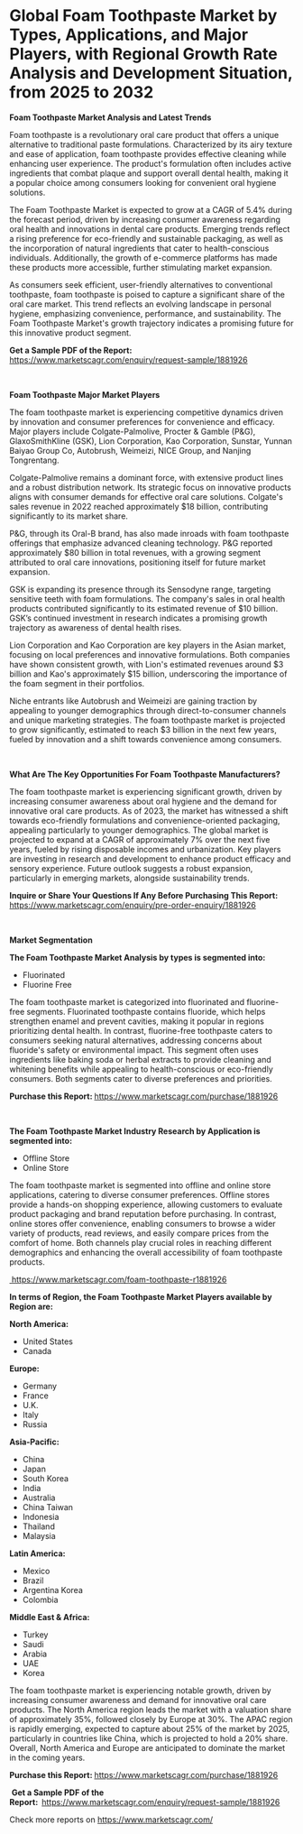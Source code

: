 <p><h1>Global Foam Toothpaste Market by Types, Applications, and Major Players, with Regional Growth Rate Analysis and Development Situation, from 2025 to 2032</h1></p><p><strong>Foam Toothpaste Market Analysis and Latest Trends</strong></p>
<p><p>Foam toothpaste is a revolutionary oral care product that offers a unique alternative to traditional paste formulations. Characterized by its airy texture and ease of application, foam toothpaste provides effective cleaning while enhancing user experience. The product's formulation often includes active ingredients that combat plaque and support overall dental health, making it a popular choice among consumers looking for convenient oral hygiene solutions.</p><p>The Foam Toothpaste Market is expected to grow at a CAGR of 5.4% during the forecast period, driven by increasing consumer awareness regarding oral health and innovations in dental care products. Emerging trends reflect a rising preference for eco-friendly and sustainable packaging, as well as the incorporation of natural ingredients that cater to health-conscious individuals. Additionally, the growth of e-commerce platforms has made these products more accessible, further stimulating market expansion. </p><p>As consumers seek efficient, user-friendly alternatives to conventional toothpaste, foam toothpaste is poised to capture a significant share of the oral care market. This trend reflects an evolving landscape in personal hygiene, emphasizing convenience, performance, and sustainability. The Foam Toothpaste Market's growth trajectory indicates a promising future for this innovative product segment.</p></p>
<p><strong>Get a Sample PDF of the Report:&nbsp;</strong> <a href="https://www.marketscagr.com/enquiry/request-sample/1881926?utm_campaign=2306&utm_medium=2&utm_source=Github&utm_content=ia&utm_term=09022025&utm_id=foam-toothpaste">https://www.marketscagr.com/enquiry/request-sample/1881926</a></p>
<p>&nbsp;</p>
<p><strong>Foam Toothpaste Major Market Players</strong></p>
<p><p>The foam toothpaste market is experiencing competitive dynamics driven by innovation and consumer preferences for convenience and efficacy. Major players include Colgate-Palmolive, Procter & Gamble (P&G), GlaxoSmithKline (GSK), Lion Corporation, Kao Corporation, Sunstar, Yunnan Baiyao Group Co, Autobrush, Weimeizi, NICE Group, and Nanjing Tongrentang.</p><p>Colgate-Palmolive remains a dominant force, with extensive product lines and a robust distribution network. Its strategic focus on innovative products aligns with consumer demands for effective oral care solutions. Colgate's sales revenue in 2022 reached approximately $18 billion, contributing significantly to its market share.</p><p>P&G, through its Oral-B brand, has also made inroads with foam toothpaste offerings that emphasize advanced cleaning technology. P&G reported approximately $80 billion in total revenues, with a growing segment attributed to oral care innovations, positioning itself for future market expansion.</p><p>GSK is expanding its presence through its Sensodyne range, targeting sensitive teeth with foam formulations. The company's sales in oral health products contributed significantly to its estimated revenue of $10 billion. GSK’s continued investment in research indicates a promising growth trajectory as awareness of dental health rises.</p><p>Lion Corporation and Kao Corporation are key players in the Asian market, focusing on local preferences and innovative formulations. Both companies have shown consistent growth, with Lion's estimated revenues around $3 billion and Kao's approximately $15 billion, underscoring the importance of the foam segment in their portfolios.</p><p>Niche entrants like Autobrush and Weimeizi are gaining traction by appealing to younger demographics through direct-to-consumer channels and unique marketing strategies. The foam toothpaste market is projected to grow significantly, estimated to reach $3 billion in the next few years, fueled by innovation and a shift towards convenience among consumers.</p></p>
<p>&nbsp;</p>
<p><strong>What Are The Key Opportunities For Foam Toothpaste Manufacturers?</strong></p>
<p><p>The foam toothpaste market is experiencing significant growth, driven by increasing consumer awareness about oral hygiene and the demand for innovative oral care products. As of 2023, the market has witnessed a shift towards eco-friendly formulations and convenience-oriented packaging, appealing particularly to younger demographics. The global market is projected to expand at a CAGR of approximately 7% over the next five years, fueled by rising disposable incomes and urbanization. Key players are investing in research and development to enhance product efficacy and sensory experience. Future outlook suggests a robust expansion, particularly in emerging markets, alongside sustainability trends.</p></p>
<p><strong>Inquire or Share Your Questions If Any Before Purchasing This Report:</strong> <a href="https://www.marketscagr.com/enquiry/pre-order-enquiry/1881926?utm_campaign=2306&utm_medium=2&utm_source=Github&utm_content=ia&utm_term=09022025&utm_id=foam-toothpaste">https://www.marketscagr.com/enquiry/pre-order-enquiry/1881926</a></p>
<p>&nbsp;</p>
<p><strong>Market Segmentation</strong></p>
<p><strong>The Foam Toothpaste Market Analysis by types is segmented into:</strong></p>
<p><ul><li>Fluorinated</li><li>Fluorine Free</li></ul></p>
<p><p>The foam toothpaste market is categorized into fluorinated and fluorine-free segments. Fluorinated toothpaste contains fluoride, which helps strengthen enamel and prevent cavities, making it popular in regions prioritizing dental health. In contrast, fluorine-free toothpaste caters to consumers seeking natural alternatives, addressing concerns about fluoride's safety or environmental impact. This segment often uses ingredients like baking soda or herbal extracts to provide cleaning and whitening benefits while appealing to health-conscious or eco-friendly consumers. Both segments cater to diverse preferences and priorities.</p></p>
<p><strong>Purchase this Report:&nbsp;</strong><a href="https://www.marketscagr.com/purchase/1881926?utm_campaign=2306&utm_medium=2&utm_source=Github&utm_content=ia&utm_term=09022025&utm_id=foam-toothpaste">https://www.marketscagr.com/purchase/1881926</a></p>
<p>&nbsp;</p>
<p><strong>The Foam Toothpaste Market Industry Research by Application is segmented into:</strong></p>
<p><ul><li>Offline Store</li><li>Online Store</li></ul></p>
<p><p>The foam toothpaste market is segmented into offline and online store applications, catering to diverse consumer preferences. Offline stores provide a hands-on shopping experience, allowing customers to evaluate product packaging and brand reputation before purchasing. In contrast, online stores offer convenience, enabling consumers to browse a wider variety of products, read reviews, and easily compare prices from the comfort of home. Both channels play crucial roles in reaching different demographics and enhancing the overall accessibility of foam toothpaste products.</p></p>
<p><a href="https://www.marketscagr.com/foam-toothpaste-r1881926?utm_campaign=2306&utm_medium=2&utm_source=Github&utm_content=ia&utm_term=09022025&utm_id=foam-toothpaste">&nbsp;https://www.marketscagr.com/foam-toothpaste-r1881926</a></p>
<p><strong>In terms of Region, the Foam Toothpaste Market Players available by Region are:</strong></p>
<p>
    <p> <strong> North America: </strong>
        <ul>
            <li>United States</li>
            <li>Canada</li>
        </ul>
        </p> 
    <p> <strong> Europe: </strong>
        <ul>
            <li>Germany</li>
            <li>France</li>
            <li>U.K.</li>
            <li>Italy</li>
            <li>Russia</li>
        </ul>
        </p> 
    <p> <strong> Asia-Pacific: </strong>
        <ul>
            <li>China</li>
            <li>Japan</li>
            <li>South Korea</li>
            <li>India</li>
            <li>Australia</li>
            <li>China Taiwan</li>
            <li>Indonesia</li>
            <li>Thailand</li>
            <li>Malaysia</li>
        </ul>
        </p> 
    <p> <strong> Latin America: </strong>
        <ul>
            <li>Mexico</li>
            <li>Brazil</li>
            <li>Argentina Korea</li>
            <li>Colombia</li>
        </ul>
        </p> 
    <p> <strong> Middle East & Africa: </strong>
        <ul>
            <li>Turkey</li>
            <li>Saudi</li>
            <li>Arabia</li>
            <li>UAE</li>
            <li>Korea</li>
        </ul>
    </p>
    </p>
<p><p>The foam toothpaste market is experiencing notable growth, driven by increasing consumer awareness and demand for innovative oral care products. The North America region leads the market with a valuation share of approximately 35%, followed closely by Europe at 30%. The APAC region is rapidly emerging, expected to capture about 25% of the market by 2025, particularly in countries like China, which is projected to hold a 20% share. Overall, North America and Europe are anticipated to dominate the market in the coming years.</p></p>
<p><strong>Purchase this Report: </strong><a href="https://www.marketscagr.com/purchase/1881926?utm_campaign=2306&utm_medium=2&utm_source=Github&utm_content=ia&utm_term=09022025&utm_id=foam-toothpaste">https://www.marketscagr.com/purchase/1881926</a></p>
<p>&nbsp;<strong>Get a Sample PDF of the Report:&nbsp;&nbsp;</strong><a href="https://www.marketscagr.com/enquiry/request-sample/1881926?utm_campaign=2306&utm_medium=2&utm_source=Github&utm_content=ia&utm_term=09022025&utm_id=foam-toothpaste">https://www.marketscagr.com/enquiry/request-sample/1881926</a></p>
<p><strong></strong></p>
<p>Check more reports on <a href="https://www.marketscagr.com/?utm_campaign=2306&utm_medium=2&utm_source=Github&utm_content=ia&utm_term=09022025&utm_id=foam-toothpaste">https://www.marketscagr.com/</a></p>
